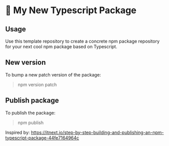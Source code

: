 # :gift: My New Typescript Package

## Usage
Use this template repository to create a concrete npm package repository for your next cool npm package based on Typescript.

## New version
To bump a new patch version of the package:
> npm version patch

## Publish package
To publish the package:
> npm publish


Inspired by: https://itnext.io/step-by-step-building-and-publishing-an-npm-typescript-package-44fe7164964c
